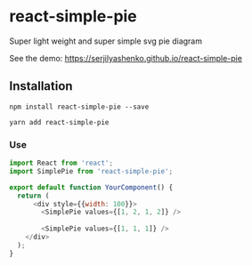 # react-simple-pie

Super light weight and super simple svg pie diagram

See the demo: https://serjilyashenko.github.io/react-simple-pie

## Installation

```shell
npm install react-simple-pie --save

yarn add react-simple-pie
```

### Use

```js
import React from 'react';
import SimplePie from 'react-simple-pie';

export default function YourComponent() {
  return (
      <div style={{width: 100}}>
        <SimplePie values={[1, 2, 1, 2]} />
        
        <SimplePie values={[1, 1, 1]} />
    </div>
  );
}
```
